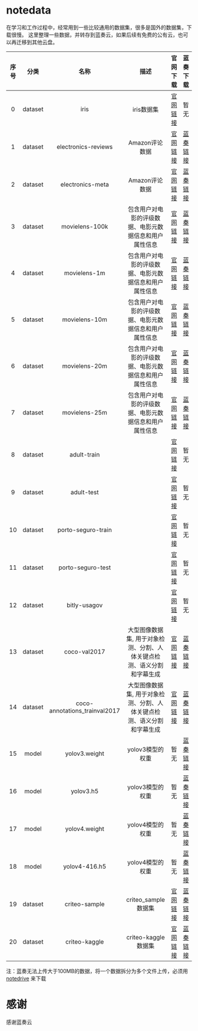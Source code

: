 # notedata

在学习和工作过程中，经常用到一些比较通用的数据集，很多是国外的数据集，下载很慢。
这里整理一些数据，并转存到蓝奏云，如果后续有免费的公有云，也可以再迁移到其他云盘。



|序号|分类|名称|描述|官网下载|蓝奏下载|
|:-:|:-:|:-:|:-:|:-:|:-:|
|0|dataset|iris|iris数据集|[官网链接](https://archive.ics.uci.edu/ml/machine-learning-databases/iris/iris.data)|暂无|
|1|dataset|electronics-reviews|Amazon评论数据|[官网链接](http://snap.stanford.edu/data/amazon/productGraph/categoryFiles/reviews_Electronics_5.json.gz)|[蓝奏链接](https://wws.lanzous.com/b01hkzfuj)|
|2|dataset|electronics-meta|Amazon评论数据|[官网链接](http://snap.stanford.edu/data/amazon/productGraph/categoryFiles/meta_Electronics.json.gz)|[蓝奏链接](https://wws.lanzous.com/b01hqeora)|
|3|dataset|movielens-100k|包含用户对电影的评级数据、电影元数据信息和用户属性信息|[官网链接](http://files.grouplens.org/datasets/movielens/ml-100k.zip)|[蓝奏链接](https://wws.lanzous.com/iyykCfbi64j)|
|4|dataset|movielens-1m|包含用户对电影的评级数据、电影元数据信息和用户属性信息|[官网链接](http://files.grouplens.org/datasets/movielens/ml-1m.zip)|[蓝奏链接](https://wws.lanzous.com/ihoSUfbi65a)|
|5|dataset|movielens-10m|包含用户对电影的评级数据、电影元数据信息和用户属性信息|[官网链接](http://files.grouplens.org/datasets/movielens/ml-10m.zip)|[蓝奏链接](https://wws.lanzous.com/iXvEmfbi6di)|
|6|dataset|movielens-20m|包含用户对电影的评级数据、电影元数据信息和用户属性信息|[官网链接](http://files.grouplens.org/datasets/movielens/ml-20m.zip)|[蓝奏链接](https://wws.lanzous.com/b01hkt17g)|
|7|dataset|movielens-25m|包含用户对电影的评级数据、电影元数据信息和用户属性信息|[官网链接](http://files.grouplens.org/datasets/movielens/ml-25m.zip)|[蓝奏链接](https://wws.lanzous.com/b01hkt24j)|
|8|dataset|adult-train||[官网链接](https://raw.githubusercontent.com/1007530194/data/master/recommendation/data/adult.data.txt)|暂无|
|9|dataset|adult-test||[官网链接](https://raw.githubusercontent.com/1007530194/data/master/recommendation/data/adult.test.txt)|暂无|
|10|dataset|porto-seguro-train||[官网链接](https://raw.githubusercontent.com/1007530194/data/master/recommendation/data/porto_seguro_train.csv)|暂无|
|11|dataset|porto-seguro-test||[官网链接](https://raw.githubusercontent.com/1007530194/data/master/recommendation/data/porto_seguro_test.csv)|暂无|
|12|dataset|bitly-usagov||[官网链接](https://raw.githubusercontent.com/1007530194/data/master/datasets/bitly_usagov/example.txt)|暂无|
|13|dataset|coco-val2017|大型图像数据集, 用于对象检测、分割、人体关键点检测、语义分割和字幕生成|[官网链接](http://images.cocodataset.org/zips/val2017.zip)|[蓝奏链接](https://wws.lanzous.com/b01hkb8fi)|
|14|dataset|coco-annotations_trainval2017|大型图像数据集, 用于对象检测、分割、人体关键点检测、语义分割和字幕生成|[官网链接](http://images.cocodataset.org/annotations/annotations_trainval2017.zip)|[蓝奏链接](https://wws.lanzous.com/b01hkb86j)|
|15|model|yolov3.weight|yolov3模型的权重|暂无|[蓝奏链接](https://wws.lanzous.com/b01hjn3ih)|
|16|model|yolov3.h5|yolov3模型的权重|暂无|[蓝奏链接](https://wws.lanzous.com/b01hjn3aj)|
|17|model|yolov4.weight|yolov4模型的权重|暂无|[蓝奏链接](https://wws.lanzous.com/b01hjn3yd)|
|18|model|yolov4-416.h5|yolov4模型的权重|暂无|[蓝奏链接](https://wws.lanzous.com/b01hl9lej)|
|19|dataset|criteo-sample|criteo_sample数据集|[官网链接](https://raw.githubusercontent.com/shenweichen/DeepCTR/master/examples/criteo_sample.txt)|[蓝奏链接](https://wws.lanzous.com/iHR7vheid9g)|
|20|dataset|criteo-kaggle|criteo-kaggle数据集|[官网链接](https://s3-eu-west-1.amazonaws.com/kaggle-display-advertising-challenge-dataset/dac.tar.gz)|[蓝奏链接](https://wws.lanzous.com/b01hqh97i)|


注：蓝奏无法上传大于100MB的数据，将一个数据拆分为多个文件上传，必须用[notedrive](https://github.com/notechats/notedrive) 来下载


# 感谢
感谢蓝奏云  
